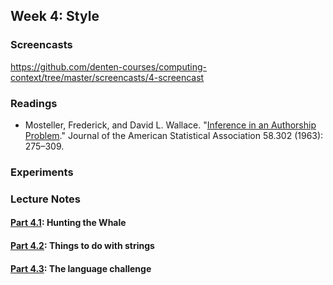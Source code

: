 ## Week 4: Style

### Screencasts

https://github.com/denten-courses/computing-context/tree/master/screencasts/4-screencast

### Readings

- Mosteller, Frederick, and David L. Wallace. "[Inference in an Authorship
  Problem](https://www.stat.cmu.edu/Exams/mosteller.pdf)." Journal of the
American Statistical Association 58.302 (1963): 275–309.

### Experiments

### Lecture Notes

#### [Part 4.1](): Hunting the Whale

#### [Part 4.2](): Things to do with strings

#### [Part 4.3](): The language challenge

